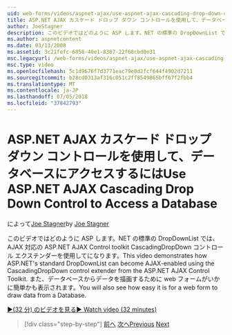 ```yaml
---
uid: web-forms/videos/aspnet-ajax/use-aspnet-ajax-cascading-drop-down-control-to-access-a-database
title: ASP.NET AJAX カスケード ドロップ ダウン コントロールを使用して、データベースへのアクセス |Microsoft Docs
author: JoeStagner
description: このビデオではどのように ASP します。NET の標準の DropDownList では、AJAX 対応の ASP.NET AJAX の制御から CascadingDropDown コントロール エクステンダーを使用してになることができます.
ms.author: aspnetcontent
ms.date: 03/13/2008
ms.assetid: 3c21fefc-6858-40e1-8307-22f68cbd0e31
msc.legacyurl: /web-forms/videos/aspnet-ajax/use-aspnet-ajax-cascading-drop-down-control-to-access-a-database
msc.type: video
ms.openlocfilehash: 5c1d9676f7d3771eac79e0d2fcf644f4902d7211
ms.sourcegitcommit: b28cd0313af316c051c2ff8549865bff67f2fbb4
ms.translationtype: MT
ms.contentlocale: ja-JP
ms.lasthandoff: 07/05/2018
ms.locfileid: "37842793"
---
```

<a name="use-aspnet-ajax-cascading-drop-down-control-to-access-a-database"></a><span data-ttu-id="eb23a-103">ASP.NET AJAX カスケード ドロップ ダウン コントロールを使用して、データベースにアクセスするには</span><span class="sxs-lookup"><span data-stu-id="eb23a-103">Use ASP.NET AJAX Cascading Drop Down Control to Access a Database</span></span>
====================
<span data-ttu-id="eb23a-104">によって[Joe Stagner](https://github.com/JoeStagner)</span><span class="sxs-lookup"><span data-stu-id="eb23a-104">by [Joe Stagner](https://github.com/JoeStagner)</span></span>

<span data-ttu-id="eb23a-105">このビデオではどのように ASP します。NET の標準の DropDownList では、AJAX 対応の ASP.NET AJAX Control toolkit CascadingDropDown コントロール エクステンダーを使用してになります。</span><span class="sxs-lookup"><span data-stu-id="eb23a-105">This video demonstrates how ASP.NET's standard DropDownList can become AJAX-enabled using the CascadingDropDown control extender from the ASP.NET AJAX Control Toolkit.</span></span> <span data-ttu-id="eb23a-106">また、データベースからデータを描画するために web フォームがいかに簡単かも表示されます。</span><span class="sxs-lookup"><span data-stu-id="eb23a-106">You will also see how easy it is for a web form to draw data from a Database.</span></span>

[<span data-ttu-id="eb23a-107">&#9654;(32 分) のビデオを見る</span><span class="sxs-lookup"><span data-stu-id="eb23a-107">&#9654; Watch video (32 minutes)</span></span>](https://channel9.msdn.com/Blogs/ASP-NET-Site-Videos/use-aspnet-ajax-cascading-drop-down-control-to-access-a-database)

> [!div class="step-by-step"]
> <span data-ttu-id="eb23a-108">[前へ](two-simple-techniques-for-triggering-updates-to-update-panels.md)
> [次へ](implement-infinite-data-patterns-in-ajax.md)</span><span class="sxs-lookup"><span data-stu-id="eb23a-108">[Previous](two-simple-techniques-for-triggering-updates-to-update-panels.md)
[Next](implement-infinite-data-patterns-in-ajax.md)</span></span>
